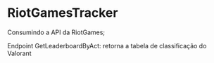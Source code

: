 # RiotGamesTracker

Consumindo a API da RiotGames;

Endpoint GetLeaderboardByAct: retorna a tabela de classificação do Valorant
